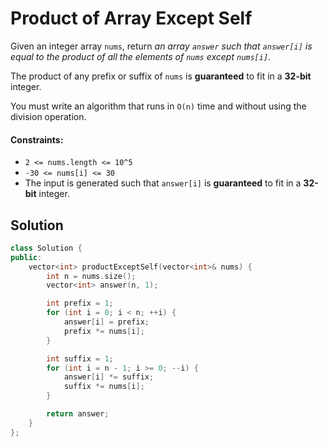 # Product of Array Except Self
Given an integer array `nums`, return *an array `answer` such that `answer[i]` is equal to the product of all the elements of `nums` except `nums[i]`*.

The product of any prefix or suffix of `nums` is **guaranteed** to fit in a **32-bit** integer.

You must write an algorithm that runs in `O(n)` time and without using the division operation.

#### Constraints:
- `2 <= nums.length <= 10^5`
- `-30 <= nums[i] <= 30`
- The input is generated such that `answer[i]` is **guaranteed** to fit in a **32-bit** integer.

## Solution
```cpp
class Solution {
public:
    vector<int> productExceptSelf(vector<int>& nums) {
        int n = nums.size();
        vector<int> answer(n, 1);

        int prefix = 1;
        for (int i = 0; i < n; ++i) {
            answer[i] = prefix;
            prefix *= nums[i];
        }

        int suffix = 1;
        for (int i = n - 1; i >= 0; --i) {
            answer[i] *= suffix;
            suffix *= nums[i];
        }

        return answer;
    }
};
```